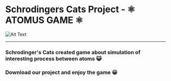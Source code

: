 # Schrodingers Cats Project - :atom_symbol: ATOMUS GAME :atom_symbol: 

![Alt Text](https://d2r55xnwy6nx47.cloudfront.net/uploads/2020/12/Physics_1220_Social.jpg)

<hr>

### Schrodinger's Cats created game about simulation of interesting process between atoms :smiley_cat:

### Download our project and enjoy the game :grinning:
